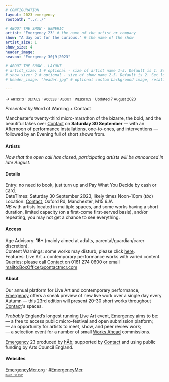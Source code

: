 ```yaml
---
# CONFIGURATION
layout: 2023-emergency
rootpath: "../../"

# ABOUT THE SHOW - GENERIC
artist: "Emergency 23" # the name of the artist or company
show: "A day out for the curious." # the name of the show
artist_size: 1
show_size: 4
header_image:  
season: "Emergency 30|9|2023"

# ABOUT THE SHOW - LAYOUT
# artist_size: 1 # optional - size of artist name 1-5. Default is 1. Set longer names to lower values
# show_size: 2 # optional - size of show name 2-5. Default is 2. Set longer names to lower values
# header_image: "header.jpg" # optional custom background image, relative to current page

---
```

<span style='font-variant: small-caps'>→ [artists](/current/2023-emergency/#artists) · [details](/current/2023-emergency/#details) · [access](/current/2023-emergency/#access) · [about](/current/2023-emergency/#about) · [websites](/current/2023-emergency/#websites)</span> · <small>Updated 7 August 2023</small>     
        
*Presented by* Word of Warning *+* Contact        
        
Manchester’s twenty-third micro-marathon of the bizarre, the bold, and the beautiful takes over <a href="https://contactmcr.com" target="_blank">Contact</a> on **Saturday 30 September** — with an Afternoon of performance installations, one-to-ones, and interventions — followed by an Evening full of short shows from.        
        
#### Artists         
*Now that the open call has closed, participating artists will be announced in late August.*         
          
#### Details         
Entry: no need to book, just turn up and Pay What You Decide by cash or card.<br>DateTimes: Saturday 30 September 2023, likely times Noon-10pm (*tbc*)<br>Location: <a href="https://contactmcr.com/about-us/your-visit" target="_blank">Contact</a>, Oxford Rd, Manchester, M15 6JA<br>*NB* with artists located in multiple spaces, and some works having a short duration, limited capacity (on a first-come first-served basis), and/or repeating, you may not get a chance to see everything.          
        
#### Access         
Age Advisory: **16+** (mainly aimed at adults, parental/guardian/carer discretion).<br>Content Warnings: some works may disturb, please click [here](/warnings).<br>Features: Live Art + contemporary performance works with varied content.<br>Queries: please call <a href="https://contactmcr.com/accessibility" target="_blank">Contact</a> on 0161 274 0600 or email <mailto:BoxOffice@contactmcr.com>        
         
#### About         
Our annual platform for Live Art and contemporary performance, [Emergency](/hab/emergency) offers a sneak preview of new live work over a single day every Autumn — this 23rd edition will present 20-30 short works throughout <a href="https://contactmcr.com" target="_blank">Contact</a>'s spaces.       
         
*Probably* England’s longest running Live Art event, [Emergency](/hab/emergency) aims to be:<br>— a free to access public micro-festival and open submission platform;<br>— an opportunity for artists to meet, show, and peer review work;<br>— a selection event for a number of small [Works Ahead](/hab/worksahead) commissions.        
        
[Emergency](/hab/emergency) 23 produced by [hÅb](/hab); supported by <a href="https://contactmcr.com" target="_blank">Contact</a> and using public funding by Arts Council England.     
        
#### Websites         
<a href="http://emergencymcr.org" target="_blank">EmergencyMcr.org</a> · <a href="https://twitter.com/hashtag/EmergencyMcr" target="_blank">#EmergencyMcr</a>               
<small><span style='font-variant: small-caps'>[back to top](/current/2023-emergency)</span></small>
